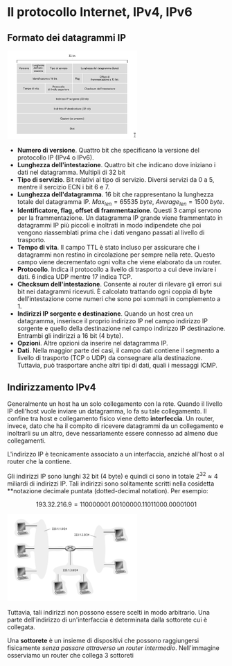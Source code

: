 # Il protocollo Internet, IPv4, IPv6

## Formato dei datagrammi IP

<img src="img/ip.png" width="300" />

- **Numero di versione**. Quattro bit che specificano la versione del protocollo IP (IPv4 o IPv6).
- **Lunghezza dell'intestazione**. Quattro bit che indicano dove iniziano i dati nel datagramma. Multipli di 32 bit
- **Tipo di servizio**. Bit relativi al tipo di servizio. Diversi servizi da 0 a 5, mentre il sercizio ECN i bit 6 e 7.
- **Lunghezza dell'datagramma**. 16 bit che rappresentano la lunghezza totale del datagramma IP. $Max_{len} = 65535\ byte$, $Average_{len} = 1500\ byte$.
- **Identificatore, flag, offset di frammentazione**. Questi 3 campi servono per la frammentazione. Un datagramma IP grande viene frammentato in datagrammi IP più piccoli e inoltrati in modo indipendete che poi vengono riassemblati prima che i dati vengano passati al livello di trasporto.
- **Tempo di vita**. Il campo TTL è stato incluso per assicurare che i datagrammi non restino in circolazione per sempre nella rete. Questo campo viene decrementato ogni volta che viene elaborato da un router.
- **Protocollo**. Indica il protocollo a livello di trasporto a cui deve inviare i dati. 6 indica UDP mentre 17 indica TCP.
- **Checksum dell'intestazione**. Consente ai router di rilevare gli errori sui bit nei datagrammi ricevuti. È calcolato trattando ogni coppia di byte dell’intestazione come numeri che sono poi sommati in complemento a 1.
- **Indirizzi IP sorgente e destinazione**. Quando un host crea un datagramma, inserisce il proprio indirizzo IP nel campo indirizzo IP sorgente e quello della destinazione nel campo indirizzo IP destinazione. Entrambi gli indirizzi a 16 bit (4 byte). 
- **Opzioni**. Altre opzioni da inserire nel datagramma IP.
- **Dati**. Nella maggior parte dei casi, il campo dati contiene il segmento a livello di trasporto (TCP o UDP) da consegnare alla destinazione. Tuttavia, può trasportare anche altri tipi di dati, quali i messaggi ICMP.

## Indirizzamento IPv4

Generalmente un host ha un solo collegamento con la rete. Quando il livello IP dell'host vuole inviare un datagramma, lo fa su tale collegamento. Il confine tra host e collegamento fisico viene detto **interfeccia**. Un router, invece, dato che ha il compito di ricevere datagrammi da un collegamento e inoltrarli su un altro, deve nessariamente essere connesso ad almeno due collegamenti.

L'indirizzo IP è tecnicamente associato a un interfaccia, anziché all'host o al router che la contiene.

Gli indirizzi IP sono lunghi 32 bit (4 byte) e quindi ci sono in totale $2^{32} \approx 4$ miliardi di indirizzi IP. Tali indirizzi sono solitamente scritti nella cosidetta **notazione decimale puntata (dotted-decimal notation). Per esempio:

$$193.32.216.9 = 110000001.00100000.11011000.00001001$$

<img src="img/interfacce.png" width="300" />

Tuttavia, tali indirizzi non possono essere scelti in modo arbitrario. Una parte dell'indirizzo di un'interfaccia è determinata dalla sottorete cui è collegata.

Una **sottorete** è un insieme di dispositivi che possono raggiungersi fisicamente *senza passare attraverso un router intermedio*. Nell'immagine osserviamo un router che collega 3 sottoreti





